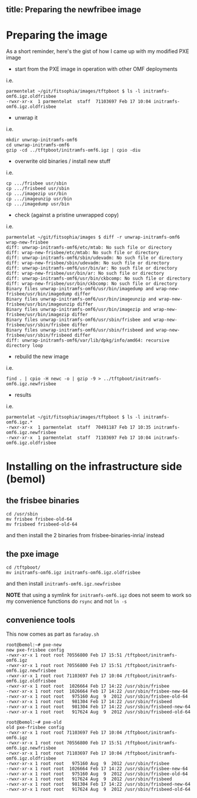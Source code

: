 title: Preparing the newfribee image
---
# Preparing the image

As a short reminder, here's the gist of how I came up with my modified PXE image

* start from the PXE image in operation with other OMF deployments

i.e.
    
    parmentelat ~/git/fitsophia/images/tftpboot $ ls -l initramfs-omf6.igz.oldfrisbee
    -rwxr-xr-x  1 parmentelat  staff  71103697 Feb 17 10:04 initramfs-omf6.igz.oldfrisbee

* unwrap it

i.e.

    mkdir unwrap-initramfs-omf6
    cd unwrap-initramfs-omf6
    gzip -cd ../tftpboot/initramfs-omf6.igz | cpio -diu
    
* overwrite old binaries / install new stuff 

i.e.

    cp .../frisbee usr/sbin
    cp .../frisbeed usr/sbin
    cp .../imagezip usr/bin
    cp .../imageunzip usr/bin
    cp .../imagedump usr/bin

* check (against a pristine unwrapped copy)

i.e.

    parmentelat ~/git/fitsophia/images $ diff -r unwrap-initramfs-omf6 wrap-new-frisbee
    diff: unwrap-initramfs-omf6/etc/mtab: No such file or directory
    diff: wrap-new-frisbee/etc/mtab: No such file or directory
    diff: unwrap-initramfs-omf6/sbin/udevadm: No such file or directory
    diff: wrap-new-frisbee/sbin/udevadm: No such file or directory
    diff: unwrap-initramfs-omf6/usr/bin/ar: No such file or directory
    diff: wrap-new-frisbee/usr/bin/ar: No such file or directory
    diff: unwrap-initramfs-omf6/usr/bin/ckbcomp: No such file or directory
    diff: wrap-new-frisbee/usr/bin/ckbcomp: No such file or directory
    Binary files unwrap-initramfs-omf6/usr/bin/imagedump and wrap-new-frisbee/usr/bin/imagedump differ
    Binary files unwrap-initramfs-omf6/usr/bin/imageunzip and wrap-new-frisbee/usr/bin/imageunzip differ
    Binary files unwrap-initramfs-omf6/usr/bin/imagezip and wrap-new-frisbee/usr/bin/imagezip differ
    Binary files unwrap-initramfs-omf6/usr/sbin/frisbee and wrap-new-frisbee/usr/sbin/frisbee differ
    Binary files unwrap-initramfs-omf6/usr/sbin/frisbeed and wrap-new-frisbee/usr/sbin/frisbeed differ
    diff: unwrap-initramfs-omf6/var/lib/dpkg/info/amd64: recursive directory loop
    
* rebuild the new image

i.e.

    find . | cpio -H newc -o | gzip -9 > ../tftpboot/initramfs-omf6.igz.newfrisbee
    
* results

i.e. 
 
    parmentelat ~/git/fitsophia/images/tftpboot $ ls -l initramfs-omf6.igz.*
    -rwxr-xr-x  1 parmentelat  staff  70491187 Feb 17 10:35 initramfs-omf6.igz.newfrisbee
    -rwxr-xr-x  1 parmentelat  staff  71103697 Feb 17 10:04 initramfs-omf6.igz.oldfrisbee
    
    
# Installing on the infrastructure side (bemol)

## the frisbee binaries
    cd /usr/sbin
    mv frisbee frisbee-old-64
    mv frisbeed frisbeed-old-64

and then install the 2 binaries from frisbee-binaries-inria/ instead

## the pxe image

    cd /tftpboot/
    mv initramfs-omf6.igz initramfs-omf6.igz.oldfrisbee

and then install `initramfs-omf6.igz.newfrisbee` 

**NOTE** that using a symlink for `initramfs-omf6.igz` does not seem to work so my convenience functions do `rsync` and not 	 `ln -s`

## convenience tools

This now comes as part as `faraday.sh`

    root@bemol:~# pxe-new
    new pxe-frisbee config
    -rwxr-xr-x 1 root root 70556800 Feb 17 15:51 /tftpboot/initramfs-omf6.igz
    -rwxr-xr-x 1 root root 70556800 Feb 17 15:51 /tftpboot/initramfs-omf6.igz.newfrisbee
    -rwxr-xr-x 1 root root 71103697 Feb 17 10:04 /tftpboot/initramfs-omf6.igz.oldfrisbee
    -rwxr-xr-x 1 root root  1026664 Feb 17 14:22 /usr/sbin/frisbee
    -rwxr-xr-x 1 root root  1026664 Feb 17 14:22 /usr/sbin/frisbee-new-64
    -rwxr-xr-x 1 root root   975160 Aug  9  2012 /usr/sbin/frisbee-old-64
    -rwxr-xr-x 1 root root   981304 Feb 17 14:22 /usr/sbin/frisbeed
    -rwxr-xr-x 1 root root   981304 Feb 17 14:22 /usr/sbin/frisbeed-new-64
    -rwxr-xr-x 1 root root   917624 Aug  9  2012 /usr/sbin/frisbeed-old-64

    root@bemol:~# pxe-old
    old pxe-frisbee config
    -rwxr-xr-x 1 root root 71103697 Feb 17 10:04 /tftpboot/initramfs-omf6.igz
    -rwxr-xr-x 1 root root 70556800 Feb 17 15:51 /tftpboot/initramfs-omf6.igz.newfrisbee
    -rwxr-xr-x 1 root root 71103697 Feb 17 10:04 /tftpboot/initramfs-omf6.igz.oldfrisbee
    -rwxr-xr-x 1 root root   975160 Aug  9  2012 /usr/sbin/frisbee
    -rwxr-xr-x 1 root root  1026664 Feb 17 14:22 /usr/sbin/frisbee-new-64
    -rwxr-xr-x 1 root root   975160 Aug  9  2012 /usr/sbin/frisbee-old-64
    -rwxr-xr-x 1 root root   917624 Aug  9  2012 /usr/sbin/frisbeed
    -rwxr-xr-x 1 root root   981304 Feb 17 14:22 /usr/sbin/frisbeed-new-64
    -rwxr-xr-x 1 root root   917624 Aug  9  2012 /usr/sbin/frisbeed-old-64
    
